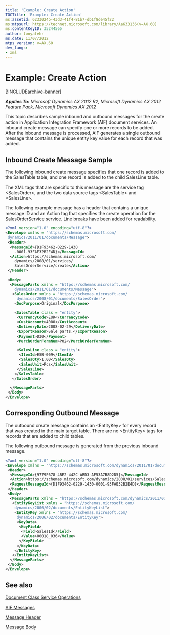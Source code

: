 ```yaml
---
title: 'Example: Create Action'
TOCTitle: 'Example: Create Action'
ms:assetid: 6233024b-43d3-41f4-81b7-db1f8de45f22
ms:mtpsurl: https://technet.microsoft.com/library/Aa633136(v=AX.60)
ms:contentKeyID: 35244565
author: tonyafehr
ms.date: 11/07/2012
mtps_version: v=AX.60
dev_langs:
- xml
---
```


# Example: Create Action 


[!INCLUDE[archive-banner](includes/archive-banner.md)]


_**Applies To:** Microsoft Dynamics AX 2012 R2, Microsoft Dynamics AX 2012 Feature Pack, Microsoft Dynamics AX 2012_

This topic describes sample inbound and outbound messages for the create action in Application Integration Framework (AIF) document services. An inbound create message can specify one or more records to be added. After the inbound message is processed, AIF generates a single outbound message that contains the unique entity key value for each record that was added.

## Inbound Create Message Sample

The following inbound create message specifies that one record is added to the SalesTable table, and one record is added to the child SalesLine table.

The XML tags that are specific to this message are the service tag \<SalesOrder\>, and the two data source tags \<SalesTable\> and \<SalesLine\>.

The following example message has a header that contains a unique message ID and an Action tag that specifies the create operation for the SalesOrderService service. Line breaks have been added for readability.

``` xml
<?xml version="1.0" encoding="utf-8"?>
<Envelope xmlns = "https://schemas.microsoft.com/
 dynamics/2011/01/documents/Message">
 <Header>
  <MessageId>{D1F93462-0229-1430
    -0001-93FAE32B2E4D}</MessageId>
  <Action>https://schemas.microsoft.com/
    dynamics/2008/01/services/
    SalesOrderService/create</Action>
 </Header>

 <Body>
  <MessageParts xmlns = "https://schemas.microsoft.com/
    dynamics/2011/01/documents/Message">
   <SalesOrder xmlns = "https://schemas.microsoft.com/
     dynamics/2008/01/documents/SalesOrder">
    <DocPurpose>Original</DocPurpose>

    <SalesTable class = "entity">
     <CurrencyCode>EUR</CurrencyCode>
     <CustAccount>4000</CustAccount>
     <DeliveryDate>2008-02-29</DeliveryDate>
     <ExportReason>Sale parts.</ExportReason>
     <Payment>D30</Payment>
     <PurchOrderFormNum>PO2</PurchOrderFormNum>

     <SalesLine class = "entity">
      <ItemId>ESB-009</ItemId>
      <SalesQty>1.00</SalesQty>
      <SalesUnit>Pcs</SalesUnit>
     </SalesLine>
    </SalesTable>
   </SalesOrder>

  </MessageParts>
 </Body>
</Envelope>
```

## Corresponding Outbound Message

The outbound create message contains an \<EntityKey\> for every record that was created in the main target table. There are no \<EntityKey\> tags for records that are added to child tables.

The following outbound message is generated from the previous inbound message.

``` xml
<?xml version="1.0" encoding="utf-8"?>
<Envelope xmlns = "https://schemas.microsoft.com/dynamics/2011/01/documents/Message">
 <Header>
  <MessageId>{9779F678-4BE2-442C-ABD3-AF53A7B8D2D5}</MessageId>
  <Action>https://schemas.microsoft.com/dynamics/2008/01/services/SalesOrderService/create</Action>
  <RequestMessageId>{D1F93462-0229-1430-0001-93FAE32B2E4D}</RequestMessageId>
 </Header>
 <Body>
  <MessageParts xmlns = "https://schemas.microsoft.com/dynamics/2011/01/documents/Message">
   <EntityKeyList xmlns = "https://schemas.microsoft.com/
    dynamics/2006/02/documents/EntityKeyList">
    <EntityKey xmlns = "https://schemas.microsoft.com/
     dynamics/2006/02/documents/EntityKey">
     <KeyData>
      <KeyField>
       <Field>SalesId</Field>
       <Value>00018_036</Value>
      </KeyField>
     </KeyData>
    </EntityKey>
   </EntityKeyList>
  </MessageParts>
 </Body>
</Envelope>
```

## See also

[Document Class Service Operations](document-class-service-operations.md)

[AIF Messages](aif-messages.md)

[Message Header](message-header.md)

[Message Body](message-body.md)

